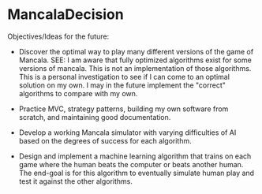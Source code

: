# MancalaDecision
Objectives/Ideas for the future:
- Discover the optimal way to play many different versions of the game of Mancala. SEE: I am aware that fully optimized algorithms exist for some versions of mancala. This is not an implementation of those algorithms. This is a personal investigation to see if I can come to an optimal solution on my own. I may in the future implement the "correct" algorithms to compare with my own.

 - Practice MVC, strategy patterns, building my own software from scratch, and maintaining good documentation.

 - Develop a working Mancala simulator with varying difficulties of AI based on the degrees of success for each algorithm.
 
 - Design and implement a machine learning algorithm that trains on each game where the human beats the computer or beats another human. The end-goal is for this algorithm to eventually simulate human play and test it against the other algorithms.

